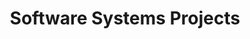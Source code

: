 ---
layout: project_cat
title: Software Systems Projects
nav_order: 3
permalink: /2yp/
has_children: true

code: 2yp
type: GENERAL
parent: Home
has_toc: true
search_exclude: true

default_thumb_image: /data/categories/2yp/thumbnail.jpg
description: Software systems designed and developed by second year Computer Engineering Students as part of coursework
---